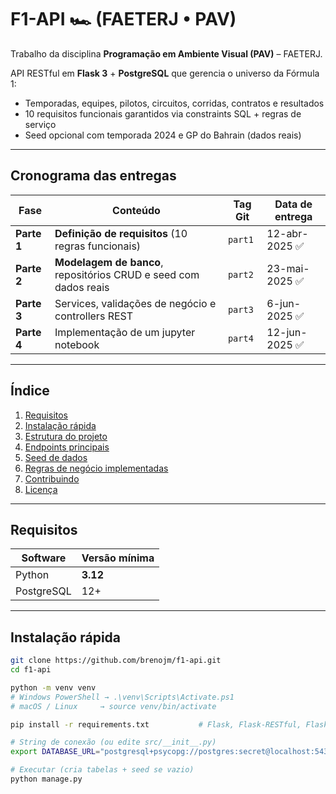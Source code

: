 ﻿# F1-API 🏎️ (FAETERJ • PAV)

Trabalho da disciplina **Programação em Ambiente Visual (PAV)** – FAETERJ.

API RESTful em **Flask 3** + **PostgreSQL** que gerencia o universo da Fórmula 1:

* Temporadas, equipes, pilotos, circuitos, corridas, contratos e resultados
* 10 requisitos funcionais garantidos via constraints SQL + regras de serviço
* Seed opcional com temporada 2024 e GP do Bahrain (dados reais)

---

## Cronograma das entregas

| Fase | Conteúdo | Tag Git | Data de entrega |
|------|----------|---------|-----------------|
| **Parte 1** | **Definição de requisitos** (10 regras funcionais) | `part1` | 12-abr-2025 ✅ |
| **Parte 2** | **Modelagem de banco**, repositórios CRUD e seed com dados reais | `part2` | 23-mai-2025 ✅ |
| **Parte 3** | Services, validações de negócio e controllers REST | `part3` | 6-jun-2025 ✅ |
| **Parte 4** | Implementação de um jupyter notebook | `part4` | 12-jun-2025 ✅ |

---

## Índice
1. [Requisitos](#requisitos)
2. [Instalação rápida](#instalação-rápida)
3. [Estrutura do projeto](#estrutura-do-projeto)
4. [Endpoints principais](#endpoints-principais)
5. [Seed de dados](#seed-de-dados)
6. [Regras de negócio implementadas](#regras-de-negócio-implementadas)
7. [Contribuindo](#contribuindo)
8. [Licença](#licença)

---

## Requisitos
| Software   | Versão mínima |
|------------|---------------|
| Python     | **3.12**      |
| PostgreSQL | 12+           |

---

## Instalação rápida

```bash
git clone https://github.com/brenojm/f1-api.git
cd f1-api

python -m venv venv
# Windows PowerShell → .\venv\Scripts\Activate.ps1
# macOS / Linux     → source venv/bin/activate

pip install -r requirements.txt           # Flask, Flask-RESTful, Flask-SQLAlchemy, flask-apispec, marshmallow

# String de conexão (ou edite src/__init__.py)
export DATABASE_URL="postgresql+psycopg://postgres:secret@localhost:5432/f1db"

# Executar (cria tabelas + seed se vazio)
python manage.py
